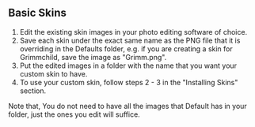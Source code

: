 ## Basic Skins

1. Edit the existing skin images in your photo editing software of choice.
2. Save each skin under the exact same name as the PNG file that it is overriding in the Defaults folder, e.g. if you 
   are creating a skin for Grimmchild, save the image as "Grimm.png".
3. Put the edited images in a folder with the name that you want your custom skin to have.
4. To use your custom skin, follow steps 2 - 3 in the "Installing Skins" section.

Note that, You do not need to have all the images that Default has in your folder, just the ones you edit will suffice.
